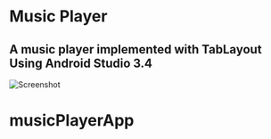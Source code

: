 # Music Player 

## A music player implemented with TabLayout Using Android Studio 3.4 

![Screenshot](https://i.imgur.com/7bc877R.png)
# musicPlayerApp
